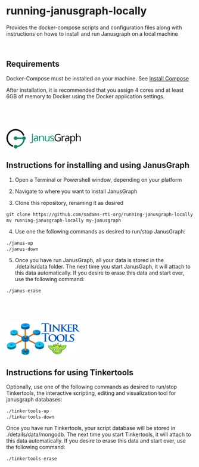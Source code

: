 running-janusgraph-locally
==========================

Provides the docker-compose scripts and configuration files along with
instructions on howe to install and run Janusgraph on a local machine

 

Requirements
------------

Docker-Compose must be installed on your machine. See [Install
Compose](https://docs.docker.com/v17.09/compose/install/)

After installation, it is recommended that you assign 4 cores and at least 6GB
of memory to Docker using the Docker application settings.

 

 

![](https://github.com/sadams-rti-org/running-janusgraph-locally/blob/master/details/janusgraph-logo-small.png)

Instructions for installing and using JanusGraph
------------------------------------------------

1.  Open a Terminal or Powershell window, depending on your platform

2.  Navigate to where you want to install JanusGraph

3.  Clone this repository, renaming it as desired

~~~~~~~~~~~~~~~~~~~~~~~~~~~~~~~~~~~~~~~~~~~~~~~~~~~~~~~~~~~~~~~~~~~~~~~~~~~~~~~~
git clone https://github.com/sadams-rti-org/running-janusgraph-locally
mv running-janusgraph-locally my-janusgraph
~~~~~~~~~~~~~~~~~~~~~~~~~~~~~~~~~~~~~~~~~~~~~~~~~~~~~~~~~~~~~~~~~~~~~~~~~~~~~~~~

4.  Use one the following commands as desired to run/stop JanusGraph:

~~~~~~~~~~~~~~~~~~~~~~~~~~~~~~~~~~~~~~~~~~~~~~~~~~~~~~~~~~~~~~~~~~~~~~~~~~~~~~~~
./janus-up
./janus-down
~~~~~~~~~~~~~~~~~~~~~~~~~~~~~~~~~~~~~~~~~~~~~~~~~~~~~~~~~~~~~~~~~~~~~~~~~~~~~~~~

5.  Once you have run JanusGraph, all your data is stored in the ./details/data
    folder. The next time you start JanusGaph, it will attach to this data
    automatically. If you desire to erase this data and start over, use the
    following command:

~~~~~~~~~~~~~~~~~~~~~~~~~~~~~~~~~~~~~~~~~~~~~~~~~~~~~~~~~~~~~~~~~~~~~~~~~~~~~~~~
./janus-erase
~~~~~~~~~~~~~~~~~~~~~~~~~~~~~~~~~~~~~~~~~~~~~~~~~~~~~~~~~~~~~~~~~~~~~~~~~~~~~~~~

 

 

![](https://github.com/sadams-rti-org/running-janusgraph-locally/blob/master/details/tinkertools-logo-small.png)

Instructions for using Tinkertools
----------------------------------

Optionally, use one of the following commands as desired to run/stop
Tinkertools, the interactive scripting, editing and visualization tool for
janusgraph databases:

~~~~~~~~~~~~~~~~~~~~~~~~~~~~~~~~~~~~~~~~~~~~~~~~~~~~~~~~~~~~~~~~~~~~~~~~~~~~~~~~
./tinkertools-up
./tinkertools-down
~~~~~~~~~~~~~~~~~~~~~~~~~~~~~~~~~~~~~~~~~~~~~~~~~~~~~~~~~~~~~~~~~~~~~~~~~~~~~~~~

Once you have run Tinkertools, your script database will be stored in
./details/data/mongodb. The next time you start Tinkertools, it will attach to
this data automatically. If you desire to erase this data and start over, use
the following command:

~~~~~~~~~~~~~~~~~~~~~~~~~~~~~~~~~~~~~~~~~~~~~~~~~~~~~~~~~~~~~~~~~~~~~~~~~~~~~~~~
./tinkertools-erase
~~~~~~~~~~~~~~~~~~~~~~~~~~~~~~~~~~~~~~~~~~~~~~~~~~~~~~~~~~~~~~~~~~~~~~~~~~~~~~~~

 
